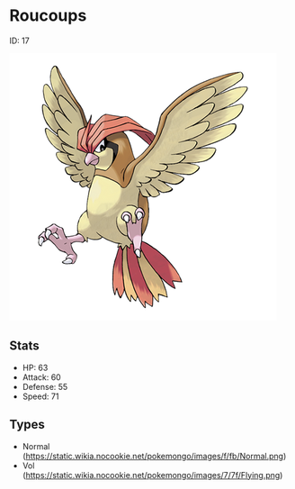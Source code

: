# Roucoups


ID: 17

![](https://raw.githubusercontent.com/PokeAPI/sprites/master/sprites/pokemon/other/official-artwork/17.png "Roucoups")

## Stats


 - HP: 63
 - Attack: 60
 - Defense: 55
 - Speed: 71

## Types


 - Normal (https://static.wikia.nocookie.net/pokemongo/images/f/fb/Normal.png)
 - Vol (https://static.wikia.nocookie.net/pokemongo/images/7/7f/Flying.png)
